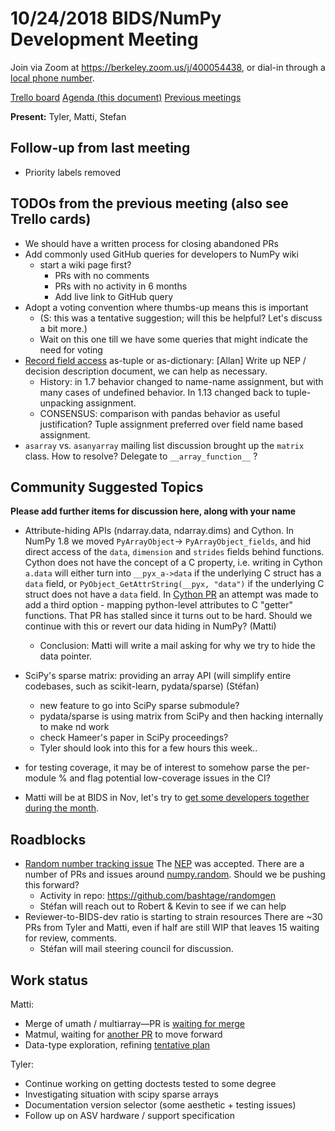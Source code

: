 # 10/24/2018 BIDS/NumPy Development Meeting

Join via Zoom at https://berkeley.zoom.us/j/400054438, or dial-in through a [local phone number](https://zoom.us/u/adQDmEc1wI).

[Trello board](https://trello.com/b/Azg4fYZH/numpy-at-bids)
[Agenda (this document)](https://hackmd.io/5WZ6VwQKSbSR_4Ng65pUFw?both)
[Previous meetings](https://github.com/BIDS-numpy/docs/tree/master/status_meetings)

**Present:** Tyler, Matti, Stefan


## Follow-up from last meeting

- Priority labels removed


## TODOs from the previous meeting (also see Trello cards)

- We should have a written process for closing abandoned PRs
- Add commonly used GitHub queries for developers to NumPy wiki
  - start a wiki page first?
    - PRs with no comments
    - PRs with no activity in 6 months
    - Add live link to GitHub query
- Adopt a voting convention where thumbs-up means this is important
    - (S: this was a tentative suggestion; will this be helpful? Let's discuss a bit more.)
    - Wait on this one till we have some queries that might indicate the need for voting
- [Record field access](https://github.com/numpy/numpy/pull/11530) as-tuple or as-dictionary: [Allan] Write up NEP / decision description document, we can help as necessary.
  - History: in 1.7 behavior changed to name-name assignment, but with many cases of undefined behavior. In 1.13 changed back to tuple-unpacking assignment.
  - CONSENSUS: comparison with pandas behavior as useful justification? Tuple assignment preferred over field name based assignment. 
- `asarray` vs. `asanyarray` mailing list discussion brought up the `matrix` class. How to resolve? Delegate to `__array_function__` ?


## Community Suggested Topics

**Please add further items for discussion here, along with your name**

- Attribute-hiding APIs (ndarray.data, ndarray.dims) and Cython. In NumPy 1.8 we moved `PyArrayObject`-> `PyArrayObject_fields`, and hid direct access of the `data`, `dimension` and `strides` fields behind functions. Cython does not have the concept of a C property, i.e. writing in Cython `a.data` will either turn into `__pyx_a->data` if the underlying C struct has a `data` field, or `PyObject_GetAttrString(__pyx, "data")` if the underlying C struct does not have a `data` field. In [Cython PR](https://github.com/cython/cython/pull/2640) an attempt was made to add a third option - mapping python-level attributes to C "getter" functions. That PR has stalled since it turns out to be hard. Should we continue with this or revert our data hiding in NumPy? (Matti)
  - Conclusion: Matti will write a mail asking for why we try to hide the data pointer. 
- SciPy's sparse matrix: providing an array API (will simplify entire codebases, such as scikit-learn, pydata/sparse) (Stéfan)
  - new feature to go into SciPy sparse submodule?
  - pydata/sparse is using matrix from SciPy and then hacking internally to make nd work
  - check Hameer's paper in SciPy proceedings?
  - Tyler should look into this for a few hours this week..

- for testing coverage, it may be of interest to somehow parse the per-module % and flag potential low-coverage issues in the CI?

- Matti will be at BIDS in Nov, let's try to [get some developers together during the month](https://trello.com/c/u3l4Py52).

## Roadblocks

- [Random number tracking issue](https://github.com/numpy/numpy/issues/11587) The [NEP](http://www.numpy.org/neps/nep-0019-rng-policy.html) was accepted. There are a number of PRs and issues around [numpy.random](https://github.com/numpy/numpy/labels/component%3A%20numpy.random). Should we be pushing this forward?
    - Activity in repo: https://github.com/bashtage/randomgen
    - Stéfan will reach out to Robert & Kevin to see if we can help
- Reviewer-to-BIDS-dev ratio is starting to strain resources
  There are ~30 PRs from Tyler and Matti, even if half are still WIP that leaves 15 waiting for review, comments.
  - Stéfan will mail steering council for discussion.

## Work status

Matti:

- Merge of umath / multiarray—PR is [waiting for merge](https://github.com/numpy/numpy/pull/11916)
- Matmul, waiting for [another PR](https://github.com/numpy/numpy/pull/11580) to move forward
- Data-type exploration, refining [tentative plan](https://hackmd.io/cVdS9UyBRayZF-tIW1lC0g?both)

Tyler:

- Continue working on getting doctests tested to some degree
- Investigating situation with scipy sparse arrays
- Documentation version selector (some aesthetic + testing issues)
- Follow up on ASV hardware / support specification
